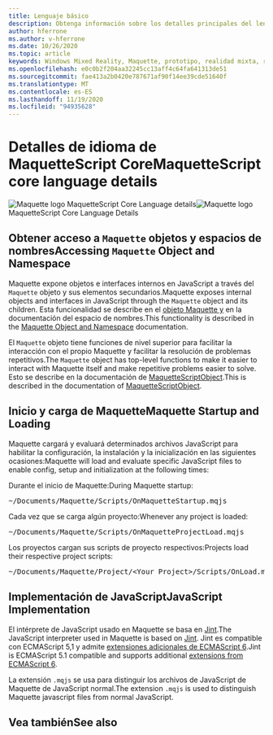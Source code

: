 ```yaml
---
title: Lenguaje básico
description: Obtenga información sobre los detalles principales del lenguaje de Maquette.
author: hferrone
ms.author: v-hferrone
ms.date: 10/26/2020
ms.topic: article
keywords: Windows Mixed Reality, Maquette, prototipo, realidad mixta, realidad virtual, VR, MR, comentarios, centro de comentarios, errores
ms.openlocfilehash: e0c0b2f204aa32245cc13aff4c64fa641313de51
ms.sourcegitcommit: fae413a2b0420e787671af90f14ee39cde51640f
ms.translationtype: MT
ms.contentlocale: es-ES
ms.lasthandoff: 11/19/2020
ms.locfileid: "94935628"
---
```

# <a name="maquettescript-core-language-details"></a><span data-ttu-id="5342a-104">Detalles de idioma de MaquetteScript Core</span><span class="sxs-lookup"><span data-stu-id="5342a-104">MaquetteScript core language details</span></span>

<!-- TODO(Harrison): Need consolidated logo with text -->
<span data-ttu-id="5342a-105">![Maquette logo ](../images/MaquetteIcon.png) MaquetteScript Core Language details</span><span class="sxs-lookup"><span data-stu-id="5342a-105">![Maquette logo](../images/MaquetteIcon.png) MaquetteScript Core Language Details</span></span>

## <a name="accessing-maquette-object-and-namespace"></a><span data-ttu-id="5342a-106">Obtener acceso a `Maquette` objetos y espacios de nombres</span><span class="sxs-lookup"><span data-stu-id="5342a-106">Accessing `Maquette` Object and Namespace</span></span>

<!-- TODO(Stefan): Need high-level summary of this functionality before we send people to an outside docs link. -->
<span data-ttu-id="5342a-107">Maquette expone objetos e interfaces internos en JavaScript a través del `Maquette` objeto y sus elementos secundarios.</span><span class="sxs-lookup"><span data-stu-id="5342a-107">Maquette exposes internal objects and interfaces in JavaScript through the `Maquette` object and its children.</span></span> <span data-ttu-id="5342a-108">Esta funcionalidad se describe en el [objeto Maquette y](https://www.maquette.ms/doc_staging/objects/Maquette.html) en la documentación del espacio de nombres.</span><span class="sxs-lookup"><span data-stu-id="5342a-108">This functionality is described in the [Maquette Object and Namespace](https://www.maquette.ms/doc_staging/objects/Maquette.html) documentation.</span></span> 

<!-- TODO(Stefan): Need high-level summary of this functionality before we send people to an outside docs link. -->
<span data-ttu-id="5342a-109">El `Maquette` objeto tiene funciones de nivel superior para facilitar la interacción con el propio Maquette y facilitar la resolución de problemas repetitivos.</span><span class="sxs-lookup"><span data-stu-id="5342a-109">The `Maquette` object has top-level functions to make it easier to interact with Maquette itself and make repetitive problems easier to solve.</span></span> <span data-ttu-id="5342a-110">Esto se describe en la documentación de [MaquetteScriptObject](https://www.maquette.ms/doc_staging/objects/Maquette.MaquetteScriptObject.html).</span><span class="sxs-lookup"><span data-stu-id="5342a-110">This is described in the documentation of [MaquetteScriptObject](https://www.maquette.ms/doc_staging/objects/Maquette.MaquetteScriptObject.html).</span></span>

## <a name="maquette-startup-and-loading"></a><span data-ttu-id="5342a-111">Inicio y carga de Maquette</span><span class="sxs-lookup"><span data-stu-id="5342a-111">Maquette Startup and Loading</span></span>

<!-- TODO(Stefan): Need context on why this is important for users and how they will take advantage of this in production? -->
<span data-ttu-id="5342a-112">Maquette cargará y evaluará determinados archivos JavaScript para habilitar la configuración, la instalación y la inicialización en las siguientes ocasiones:</span><span class="sxs-lookup"><span data-stu-id="5342a-112">Maquette will load and evaluate specific JavaScript files to enable config, setup and initialization at the following times:</span></span>

<span data-ttu-id="5342a-113">Durante el inicio de Maquette:</span><span class="sxs-lookup"><span data-stu-id="5342a-113">During Maquette startup:</span></span>
<pre>
~/Documents/Maquette/Scripts/OnMaquetteStartup.mqjs
</pre>

<span data-ttu-id="5342a-114">Cada vez que se carga algún proyecto:</span><span class="sxs-lookup"><span data-stu-id="5342a-114">Whenever any project is loaded:</span></span>
<pre>
~/Documents/Maquette/Scripts/OnMaquetteProjectLoad.mqjs
</pre>

<span data-ttu-id="5342a-115">Los proyectos cargan sus scripts de proyecto respectivos:</span><span class="sxs-lookup"><span data-stu-id="5342a-115">Projects load their respective project scripts:</span></span>
<pre>
~/Documents/Maquette/Project/&lt;Your Project&gt;/Scripts/OnLoad.mqjs
</pre>

## <a name="javascript-implementation"></a><span data-ttu-id="5342a-116">Implementación de JavaScript</span><span class="sxs-lookup"><span data-stu-id="5342a-116">JavaScript Implementation</span></span>

<!-- TODO(Stefan): Is there anything else we can tell users about the JS interpreter as applied to Maquette? -->
<span data-ttu-id="5342a-117">El intérprete de JavaScript usado en Maquette se basa en [Jint](https://github.com/sebastienros/jint).</span><span class="sxs-lookup"><span data-stu-id="5342a-117">The JavaScript interpreter used in Maquette is based on [Jint](https://github.com/sebastienros/jint).</span></span> <span data-ttu-id="5342a-118">Jint es compatible con ECMAScript 5,1 y admite [extensiones adicionales de ECMAScript 6](https://github.com/sebastienros/jint/issues/343).</span><span class="sxs-lookup"><span data-stu-id="5342a-118">Jint is ECMAScript 5.1 compatible and supports additional [extensions from ECMAScript 6](https://github.com/sebastienros/jint/issues/343).</span></span> 

<span data-ttu-id="5342a-119">La extensión `.mqjs` se usa para distinguir los archivos de JavaScript de Maquette de JavaScript normal.</span><span class="sxs-lookup"><span data-stu-id="5342a-119">The extension `.mqjs` is used to distinguish Maquette javascript files from normal JavaScript.</span></span>

## <a name="see-also"></a><span data-ttu-id="5342a-120">Vea también</span><span class="sxs-lookup"><span data-stu-id="5342a-120">See also</span></span> 
<!-- TODO(Stefan): Add any additional JS related links that may help with troubleshooting or issues? -->